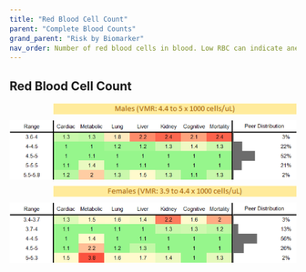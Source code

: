 ```yaml
---
title: "Red Blood Cell Count"
parent: "Complete Blood Counts"
grand_parent: "Risk by Biomarker"
nav_order: Number of red blood cells in blood. Low RBC can indicate anemia; high levels may occur in dehydration or certain diseases.
---
```



## Red Blood Cell Count




<div style="display: flex; flex-direction: column; gap: 10px;">

  <img src="/assets/images/vmrbiomarker_rbc__male.png" alt="Red Blood Cell Count VMR Male" style="margin-left: 15%">
  <img src="/assets/images/rr_rbc__male.png" alt="Red Blood Cell Count RR Male">

  <img src="/assets/images/vmrbiomarker_rbc__female.png" alt="Red Blood Cell Count VMR Female" style="margin-left: 15%; ">
  <img src="/assets/images/rr_rbc__female.png" alt="Red Blood Cell Count RR Female">

</div>



